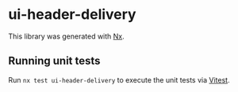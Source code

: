 # ui-header-delivery

This library was generated with [Nx](https://nx.dev).

## Running unit tests

Run `nx test ui-header-delivery` to execute the unit tests via [Vitest](https://vitest.dev/).
